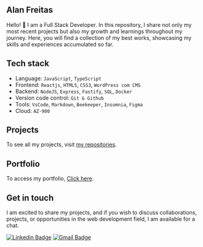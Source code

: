 ## Alan Freitas 

Hello! 👋
I am a Full Stack Developer.
In this repository, I share not only my most recent projects but also my growth and learnings throughout my journey. Here, you will find a collection of my best works, showcasing my skills and experiences accumulated so far.

## Tech stack
- Language: `JavaScript`, `TypeScript`
- Frontend: `Reactjs`, `HTML5`, `CSS3`, `WordPress com CMS`
- Backend: `NodeJS`, `Express`, `Fastify`, `SQL`, `Docker`
- Version code control: `Git & Github`
- Tools: `VsCode`, `Markdown`, `Beekeeper`, `Insomnia`, `Figma`
- Cloud: `AZ-900`

## Projects
To see all my projects, visit <a href="https://github.com/freitasbr01?tab=repositories">my repositories</a>.

## Portfolio
To access my portfolio, <a href="https://alanfreitas.netlify.app/">Click here</a>.


## Get in touch

I am excited to share my projects, and if you wish to discuss collaborations, projects, or opportunities in the web development field, I am available for a chat.

[![Linkedin Badge](https://img.shields.io/badge/-Alan_Freitas-blue?style=flat-square&logo=Linkedin&logoColor=white&link=https://www.linkedin.com/in/alanfreitasbr01/)](https://www.linkedin.com/in/alanfreitasbr01/)
[![Gmail Badge](https://img.shields.io/badge/-freitasbr01@gmail.com-c14438?style=flat-square&logo=Gmail&logoColor=white&link=mailto:freitasbr01@gmail.com)](mailto:freitasbr01@gmail.com)


